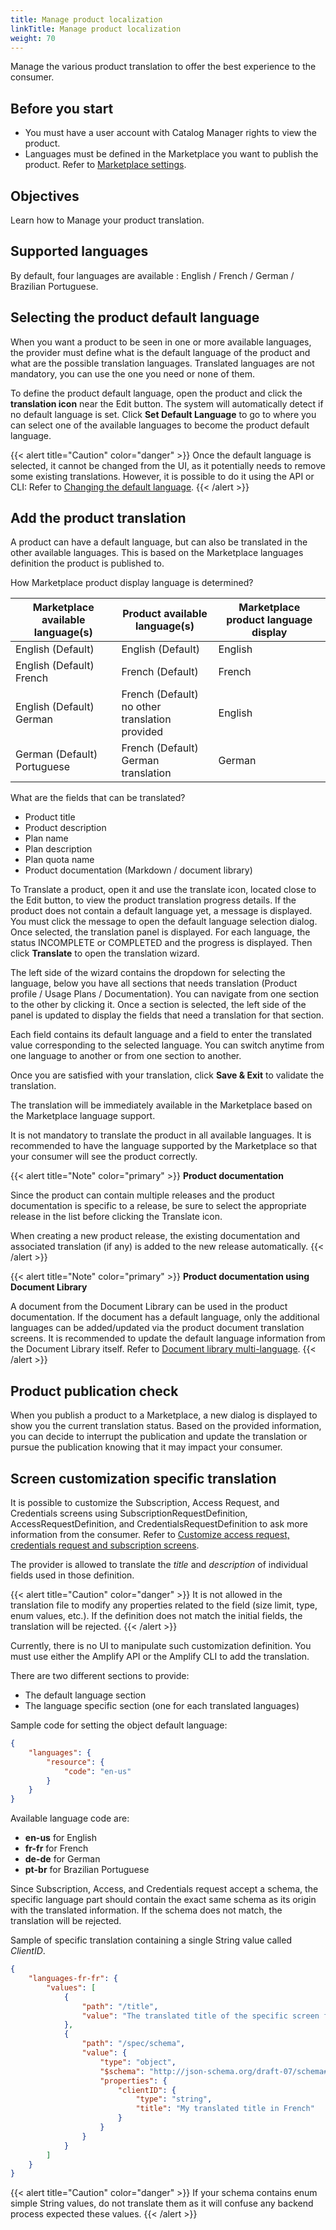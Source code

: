 ```yaml
---
title: Manage product localization
linkTitle: Manage product localization
weight: 70
---
```


Manage the various product translation to offer the best experience to the consumer.

## Before you start

* You must have a user account with Catalog Manager rights to view the product.
* Languages must be defined in the Marketplace you want to publish the product. Refer to [Marketplace settings](/docs/manage_marketplace/customize_marketplace/marketplace_localization).

## Objectives

Learn how to Manage your product translation.

## Supported languages

By default, four languages are available : English / French / German / Brazilian Portuguese.

## Selecting the product default language

When you want a product to be seen in one or more available languages, the provider must define what is the default language of the product and what are the possible translation languages. Translated languages are not mandatory, you can use the one you need or none of them.

To define the product default language, open the product and click the **translation icon** near the Edit button. The system will automatically detect if no default language is set. Click **Set Default Language** to go to where you can select one of the available languages to become the product default language.

{{< alert title="Caution" color="danger" >}}
Once the default language is selected, it cannot be changed from the UI, as it potentially needs to remove some existing translations. However, it is possible to do it using the API or CLI: Refer to [Changing the default language](/docs/integrate_with_central/api_server#changing-the-default-language).
{{< /alert >}}

## Add the product translation

A product can have a default language, but can also be translated in the other available languages. This is based on the Marketplace languages definition the product is published to.

How Marketplace product display language is determined?

| Marketplace available language(s) | Product available language(s) | Marketplace product language display |
| --------------------------------- | ----------------------------- | ------------------------------------ |
| English (Default)                 | English (Default)             | English                              |
| English (Default) </br> French    | French (Default)              | French                               |
| English (Default) </br> German    | French (Default) </br> no other translation provided | English       |
| German (Default) </br> Portuguese | French (Default) </br> German translation | German                   |

What are the fields that can be translated?

* Product title
* Product description
* Plan name
* Plan description
* Plan quota name
* Product documentation (Markdown / document library)

To Translate a product, open it and use the translate icon, located close to the Edit button, to view the product translation progress details. If the product does not contain a default language yet, a message is displayed. You must click the message to open the default language selection dialog. Once selected, the translation panel is displayed. For each language, the status INCOMPLETE or COMPLETED and the progress is displayed. Then click **Translate** to open the translation wizard.

The left side of the wizard contains the dropdown for selecting the language, below you have all sections that needs translation (Product profile / Usage Plans / Documentation). You can navigate from one section to the other by clicking it. Once a section is selected, the left side of the panel is updated to display the fields that need a translation for that section.

Each field contains its default language and a field to enter the translated value corresponding to the selected language. You can switch anytime from one language to another or from one section to another.

Once you are satisfied with your translation, click **Save & Exit** to validate the translation.

The translation will be immediately available in the Marketplace based on the Marketplace language support.

It is not mandatory to translate the product in all available languages. It is recommended to have the language supported by the Marketplace so that your consumer will see the product correctly.

{{< alert title="Note" color="primary" >}}
**Product documentation**

Since the product can contain multiple releases and the product documentation is specific to a release, be sure to select the appropriate release in the list before clicking the Translate icon.

When creating a new product release, the existing documentation and associated translation (if any) is added to the new release automatically.
{{< /alert >}}

{{< alert title="Note" color="primary" >}}
**Product documentation using Document Library**

A document from the Document Library can be used in the product documentation. If the document has a default language, only the additional languages can be added/updated via the product document translation screens. It is recommended to update the default language information from the Document Library itself. Refer to [Document library multi-language](/docs/manage_document_library/documentation_library_management#multi-languages-support).
{{< /alert >}}

## Product publication check

When you publish a product to a Marketplace, a new dialog is displayed to show you the current translation status. Based on the provided information, you can decide to interrupt the publication and update the translation or pursue the publication knowing that it may impact your consumer.

## Screen customization specific translation

It is possible to customize the Subscription, Access Request, and Credentials screens using SubscriptionRequestDefinition, AccessRequestDefinition, and CredentialsRequestDefinition to ask more information from the consumer. Refer to [Customize access request, credentials request and subscription screens](/docs/integrate_with_central/customize_ard_crd#multi-languages-support).

The provider is allowed to translate the *title* and *description* of individual fields used in those definition.

{{< alert title="Caution" color="danger" >}}
It is not allowed in the translation file to modify any properties related to the field (size limit, type, enum values, etc.). If the definition does not match the initial fields, the translation will be rejected.
{{< /alert >}}

Currently, there is no UI to manipulate such customization definition. You must use either the Amplify API or the Amplify CLI to add the translation.

There are two different sections to provide:

* The default language section
* The language specific section (one for each translated languages)

Sample code for setting the object default language:

```json
{
    "languages": {
        "resource": {
            "code": "en-us"
        }
    }
}
```

Available language code are:

* **en-us** for English
* **fr-fr** for French
* **de-de** for German
* **pt-br** for Brazilian Portuguese

Since Subscription, Access, and Credentials request accept a schema, the specific language part should contain the exact same schema as its origin with the translated information. If the schema does not match, the translation will be rejected.

Sample of specific translation containing a single String value called *ClientID*.

```json
{
    "languages-fr-fr": {
        "values": [
            {
                "path": "/title",
                "value": "The translated title of the specific screen for French display"
            },
            {
                "path": "/spec/schema",
                "value": {
                    "type": "object",
                    "$schema": "http://json-schema.org/draft-07/schema#",
                    "properties": {
                        "clientID": {
                            "type": "string",
                            "title": "My translated title in French"
                        }
                    }
                }
            }
        ]
    }
}
```

{{< alert title="Caution" color="danger" >}}
If your schema contains enum simple String values, do not translate them as it will confuse any backend process expected these values.
{{< /alert >}}
